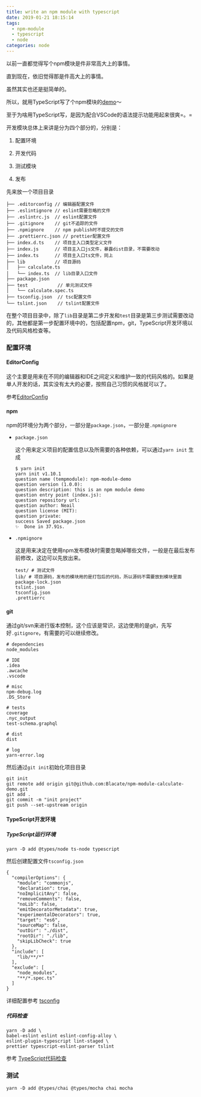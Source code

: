 ```yaml
---
title: write an npm module with typescript
date: 2019-01-21 18:15:14
tags:
  - npm-module
  - typescript
  - node
categories: node
---
```


以前一直都觉得写个npm模块是件非常高大上的事情。

直到现在，依旧觉得那是件高大上的事情。

虽然其实也还是挺简单的。

所以，就用TypeScript写了个npm模块的[demo](https://github.com/Blacate/npm-module-calculate-demo)～

<!-- more -->

至于为啥用TypeScript写，是因为配合VSCode的语法提示功能用起来很爽=。=

开发模块总体上来讲是分为四个部分的，分别是：

1. 配置环境

2. 开发代码

3. 测试模块

4. 发布

先来放一个项目目录

```
├── .editorconfig // 编辑器配置文件
├── .eslintignore // eslint需要忽略的文件
├── .eslintrc.js  // eslint配置文件
├── .gitignore    // git不追踪的文件
├── .npmignore    // npm publish时不提交的文件
├── .prettierrc.json // prettier配置文件
├── index.d.ts	  // 项目主入口类型定义文件
├── index.js	  // 项目主入口js文件，暴露dist目录，不需要改动
├── index.ts	  // 项目主入口ts文件，同上
├── lib			  // 项目源码
│   ├── calculate.ts
│   └── index.ts  // lib目录入口文件
├── package.json  
├── test           // 单元测试文件
│   └── calculate.spec.ts
├── tsconfig.json  // tsc配置文件
└── tslint.json	   // tslint配置文件
```

在整个项目目录中，除了`lib`目录是第二步开发和`test`目录是第三步测试需要改动的，其他都是第一步配置环境中的，包括配置npm，git，TypeScript开发环境以及代码风格检查等。

### 配置环境

#### EditorConfig

这个主要是用来在不同的编辑器和IDE之间定义和维护一致的代码风格的。如果是单人开发的话，其实没有太大的必要，按照自己习惯的风格就可以了。

参考[EditorConfig](https://editorconfig.org/)

#### npm

npm的环境分为两个部分，一部分是`package.json`，一部分是`.npmignore`

+ `package.json`

  这个用来定义项目的配置信息以及所需要的各种依赖，可以通过`yarn init` 生成

  ```
  $ yarn init
  yarn init v1.10.1
  question name (tempmodule): npm-module-demo
  question version (1.0.0):
  question description: this is an npm module demo
  question entry point (index.js):
  question repository url:
  question author: Neail
  question license (MIT):
  question private:
  success Saved package.json
  ✨  Done in 37.91s.
  ```

+ `.npmignore`

  这是用来决定在使用npm发布模块时需要忽略掉哪些文件，一般是在最后发布前修改，这边可以先放出来。

  ```
  test/ # 测试文件
  lib/ # 项目源码，发布的模块用的是打包后的代码，所以源码不需要放到模块里面
  package-lock.json
  tslint.json
  tsconfig.json
  .prettierrc
  ```

#### git

通过git/svn来进行版本控制，这个应该是常识，这边使用的是git，先写好`.gitignore`，有需要的可以继续修改。

```
# dependencies
node_modules

# IDE
.idea
.awcache
.vscode

# misc
npm-debug.log
.DS_Store

# tests
coverage
.nyc_output
test-schema.graphql

# dist
dist

# log
yarn-error.log
```

然后通过`git init`初始化项目目录

```shell
git init
git remote add origin git@github.com:Blacate/npm-module-calculate-demo.git
git add .
git commit -m "init project"
git push --set-upstream origin
```

#### TypeScript开发环境

##### TypeScript运行环境

```shell
yarn -D add @types/node ts-node typescript
```

然后创建配置文件`tsconfig.json`

```
{
  "compilerOptions": {
    "module": "commonjs",
    "declaration": true,
    "noImplicitAny": false,
    "removeComments": false,
    "noLib": false,
    "emitDecoratorMetadata": true,
    "experimentalDecorators": true,
    "target": "es6",
    "sourceMap": false,
    "outDir": "./dist",
    "rootDir": "./lib",
    "skipLibCheck": true
  },
  "include": [
    "lib/**/*"
  ],
  "exclude": [
    "node_modules",
    "**/*.spec.ts"
  ]
}
```

详细配置参考 [tsconfig](https://www.typescriptlang.org/docs/handbook/tsconfig-json.html)

##### 代码检查

```shell
yarn -D add \
babel-eslint eslint eslint-config-alloy \
eslint-plugin-typescript lint-staged \
prettier typescript-eslint-parser tslint
```

参考 [TypeScript代码检查](https://ts.xcatliu.com/engineering/lint.html)

### 测试

```shell
yarn -D add @types/chai @types/mocha chai mocha 
```

